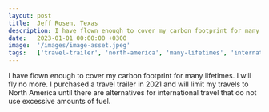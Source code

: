 ```yaml
---
layout: post
title:  Jeff Rosen, Texas
description: I have flown enough to cover my carbon footprint for many lifetimes. I will fly no more. I purchased a travel trailer in 2021 and will limit my travel...
date:   2023-01-01 00:00:00 +0300
image:  '/images/image-asset.jpeg'
tags:   ['travel-trailer', 'north-america', 'many-lifetimes', 'international-travel', 'flown-enough', 'carbon-footprint', 'travels', 'purchased']
---
```

I have flown enough to cover my carbon footprint for many lifetimes. I will fly no more. I purchased a travel trailer in 2021 and will limit my travels to North America until there are alternatives for international travel that do not use excessive amounts of fuel.

